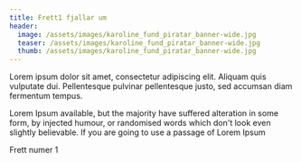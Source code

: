```yaml
---
title: Frett1 fjallar um
header:
  image: /assets/images/karoline_fund_piratar_banner-wide.jpg
  teaser: /assets/images/karoline_fund_piratar_banner-wide.jpg
  thumb: /assets/images/karoline_fund_piratar_banner-wide.jpg
---
```


Lorem ipsum dolor sit amet, consectetur adipiscing elit. Aliquam quis vulputate dui. Pellentesque pulvinar pellentesque justo, sed accumsan diam fermentum tempus.

Lorem Ipsum available, but the majority have suffered alteration in some form, by injected humour, or randomised words which don't look even slightly believable. If you are going to use a passage of Lorem Ipsum

Frett numer 1
